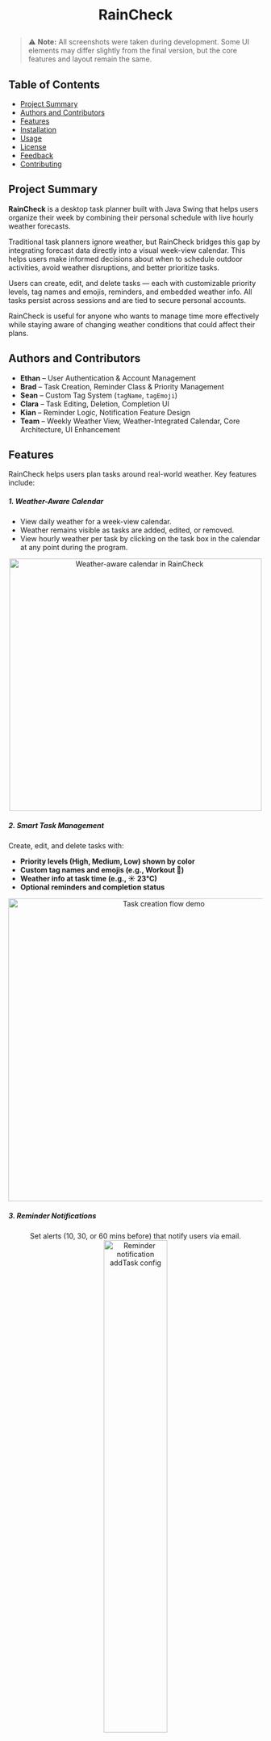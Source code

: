# <p align="center"><b>RainCheck</b></p>

> ⚠️ **Note:** All screenshots were taken during development. Some UI elements may differ slightly from the final version, but the core features and layout remain the same.

## Table of Contents

- [Project Summary](#project-summary)
- [Authors and Contributors](#authors-and-contributors)
- [Features](#features)
- [Installation](#installation)
- [Usage](#usage)
- [License](#license)
- [Feedback](#feedback)
- [Contributing](#contributing)

## Project Summary

**RainCheck** is a desktop task planner built with Java Swing that helps users organize their week by combining their personal schedule with live hourly weather forecasts.

Traditional task planners ignore weather, but RainCheck bridges this gap by integrating forecast data directly into a visual week-view calendar. This helps users make informed decisions about when to schedule outdoor activities, avoid weather disruptions, and better prioritize tasks.

Users can create, edit, and delete tasks — each with customizable priority levels, tag names and emojis, reminders, and embedded weather info. All tasks persist across sessions and are tied to secure personal accounts.

RainCheck is useful for anyone who wants to manage time more effectively while staying aware of changing weather conditions that could affect their plans.

## Authors and Contributors

- **Ethan** – User Authentication & Account Management
- **Brad** – Task Creation, Reminder Class & Priority Management
- **Sean** – Custom Tag System (`tagName`, `tagEmoji`)
- **Clara** – Task Editing, Deletion, Completion UI
- **Kian** – Reminder Logic, Notification Feature Design
- **Team** – Weekly Weather View, Weather-Integrated Calendar, Core Architecture, UI Enhancement

## Features

RainCheck helps users plan tasks around real-world weather. Key features include:

##### 1. Weather-Aware Calendar
 - View daily weather for a week-view calendar. 
 - Weather remains visible as tasks are added, edited, or removed.
 - View hourly weather per task by clicking on the task box in the calendar at any point during the program.

<div align="center">
  <img src="images/feature_weather_calendar.png" alt="Weather-aware calendar in RainCheck" width="500px">
</div>

##### 2. Smart Task Management
Create, edit, and delete tasks with:

- **Priority levels (High, Medium, Low) shown by color**
- **Custom tag names and emojis (e.g., Workout 💪)**
- **Weather info at task time (e.g., ☀️ 23°C)**
- **Optional reminders and completion status**

<div align="center">
  <img src="images/demo-video-addTask.gif" alt="Task creation flow demo" width="600px">
</div>

##### 3. Reminder Notifications
<div align="center">
  Set alerts (10, 30, or 60 mins before) that notify users via email.
</div>

<div align="center">
  <img src="images/feature_reminder_notifications_addTask config.png" alt="Reminder notification addTask config" width="50%%">
  <img src="images/example_gmail_notification.png" alt="Gmail notification example from RainCheck" width="50%%">
</div>

##### 4. Custom Tags
Create/Edit/Delete tasks using dropdown tag names and emojis.
<insert gif>

##### 5. Secure User Accounts
Users sign up and log in to access their saved tasks and personalized forecasts.

<div align="center">
  <img src="images/feature_user_login.png" alt="User login and signup in RainCheck" width="500px">
</div>

## Installation

Follow these steps to clone, build, and run RainCheck.

### Java Prerequisite

RainCheck requires Java JDK 17 or later to build and run.

To simplify setup, we recommend using an IDE that includes a bundled JDK 17 or higher, such as recent versions of IntelliJ IDEA or Eclipse. This way, you won’t need to install Java separately on your system.

If your IDE does not include a bundled JDK or you want to use a specific Java version, you will need to install Java JDK 17+ manually. 

Throughout this README, we use IntelliJ IDEA which does include a bundled JDK 17 or higher.

### 1. Clone the Repository
Open a terminal and run:
```bash
git clone https://github.com/Ethan-bro/RainCheck.git
cd RainCheck
```
<div align="center">
  <img src="images/clone_project.png" alt="Cloning project terminal" width="550px">
</div>

### 2. Configure Secrets

RainCheck requires API keys to access external services like Supabase and Visual Crossing Weather.

- A sample `config/secrets.json` file is **already included** in the repo to make setup easy.
- You **must** replace `"weather_api_key"` with your own if the app fails to load weather (1000 free API calls/month).

```json
{
  "database_url": "https://jbjoxiauljridpmnunuh.supabase.co",
  "database_anon_key": "eyJhbGciOiJIUzI1NiIsInR5cCI6IkpXVCJ9...",
  "weather_api_key": "{your_own_key_here}"
}
```

> **Why is this file public?**  
> The `secrets.json` file is public in this repo because:
> - Our database and weather keys are used in class for development and demo purposes.
> - We frequently reset the backend, so long-term security isn’t a concern.
> - This simplifies setup for teammates and TAs who are testing or marking the project.
> **How should *you* handle secrets?**
> If you're building your own version or using your own backend:
> - **Do NOT commit secrets** to GitHub — add `config/secrets.json` to your `.gitignore`
> - **Create the file locally** and keep it private
> - **Use environment variables** where possible (e.g., `.env` files + a dotenv library)

### 3. Run the Project (using an IDE)
Open the project in IntelliJ IDEA, Eclipse, or your preferred Java IDE and run the `Main` class.

IntelliJ may prompt you to configure the JDK if it's not set up yet.  
To do this:

1. Go to `File` → `Project Structure` → `Project`
2. Under `Project SDK`, click the dropdown and select `Download JDK`
3. Choose your desired JDK version (Java 17 or later) and install it
4. Click `Apply` and then `OK` after download completes

<div align="center">
  <img src="images/intellij_setup_jdk.png" alt="IntelliJ Project Structure SDK setup dialog" width="400px">
</div>

After the SDK is set up, simply run the `Main.java` class to launch RainCheck.
> `Main.java` is located at `RainCheck/src/main/java/app/Main.java`.

At the time of writing this readme, the program runs successfully and looks like: 

<div align="center">
  <img src="images/run_application.png" alt="RainCheck running in IDE" width="500px">
</div>

✅ If everything works, RainCheck will launch and display the weekly calendar interface. You can now continue to the [Usage](#usage) section to explore how to use the app.

❌ If you get any errors, check the [Troubleshooting](#troubleshooting) and [Common Installation Issues & Fixes](#common-installation-issues--fixes) sections below for solutions to the most common problems.

# Troubleshooting

## System Compatibility
RainCheck is compatible with:
- Windows - fully supported
- macOS - fully supported
- Linux - may work but untested (check Java 17+ configuration)

Note for macOS/Linux: Verify IDE uses Java 17+ with matching compiler

## Common Installation Issues & Fixes

### Git Clone Fails

Symptom: When running
```bash
git clone https://github.com/Ethan-bro/RainCheck.git
```
You receive the error:
```bash
fatal: repository 'https://github.com/Ethan-bro/RainCheck.git/' not found
```
Fixes:
1. Verify the repository URL:
 - Check for typos in the URL
 - Remove any extra characters like quotes or trailing slashes
 - Verify the repository exists and is public
 - Correct URL should be: https://github.com/Ethan-bro/RainCheck.git
2. Check your internet connection:
 - Ensure you have stable internet access
 - Try accessing ```github.com``` in your browser
3. Try SSH cloning instead:
```bash
git clone git@github.com:Ethan-bro/RainCheck.git
```

> Notes:
> First-time GitHub users may need to set up Git credentials
> Corporate networks might block Git operations

### Java SDK Missing

Symptom: 'No SDK' errors in IntelliJ <br />
Fix:
1. File > Project Structure > Project
2. Set SDK to JDK 17 (or higher). Download if missing
3. Apply changes

For detailed JDK setup instructions with visual guidance, see: <br />
[Setting Up Java JDK/SDK](#3-run-the-project-using-an-ide)

### `secrets.json` Problems

Symptom: Signup/Login and weather retrieval features don't work  
Fix: Ensure the file exists in `config/secrets.json` with the following structure:

```json
{
  "database_url": "https://jbjoxiauljridpmnunuh.supabase.co",
  "database_anon_key": "eyJhbGciOiJIUzI1NiIsInR5cCI6IkpyaW...",
  "weather_api_key": "{your_weather_api_key}"
}
```

If you experience issues with weather data not loading correctly, check the USE_FAKE_DATA variable in
`src/main/java/data_access/WeatherApiService.java`. <br />

This variable controls whether RainCheck fetches real weather data from the API or uses fake (mock) data for testing and offline development.
 - When `USE_FAKE_DATA` is set to `false` (default), RainCheck fetches live weather data using your API key from `secrets.json`.
 - When set to `true`, the app uses pre-defined fake weather data, which is useful for faster testing or when offline.
Make sure to set this variable according to your needs and verify that your API key in secrets.json is valid to avoid errors.

## Common IntelliJ IDEA Issues & Fixes
### 1. **Project Build or Compilation Errors**
**Symptom:** Errors during build or run, even though the code seems correct.
**Fix:** Follow this tutorial to resolve common build issues in IntelliJ IDEA:
[How to fix common errors in IntelliJ](https://www.youtube.com/watch?v=hbXsdKGG0Pg&ab_channel=BitsNBytes)

### 2. **Running the Application: Errors or Blank Screen**
**Symptom:** Application doesn't start or shows a blank screen.
**Fix:** Ensure all configurations are correct and dependencies are properly set up. <br />
Refer to the tutorials above for detailed guidance.

---

## Usage

RainCheck launches into a weekly calendar where you can create, edit, and manage weather-aware tasks and tags for tasks.

### Visual Demo (TODO)

To demonstrate how the app works, include:

- A short **video or GIF** showing:
  - Adding a task
  - Viewing weather and UV info
  - Editing, deleting, and marking tasks as complete

**TODO:** Add visual walkthrough here for submission.
